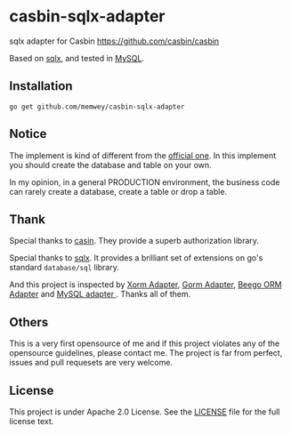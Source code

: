 # casbin-sqlx-adapter
sqlx adapter for Casbin https://github.com/casbin/casbin

Based on [sqlx](https://github.com/jmoiron/sqlx), and tested in [MySQL](https://github.com/go-sql-driver/mysql).

## Installation

    go get github.com/memwey/casbin-sqlx-adapter

## Notice

The implement is kind of different from the [official one](https://casbin.org/docs/en/adapters). In this implement you should create the database and table on your own.

In my opinion, in a general PRODUCTION environment, the business code can rarely create a database, create a table or drop a table.

## Thank

Special thanks to [casin](https://github.com/casbin). They provide a superb authorization library.

Special thanks to [sqlx](https://github.com/jmoiron/sqlx). It provides a brilliant set of extensions on go's standard `database/sql` library.

And this project is inspected by [Xorm Adapter](https://github.com/casbin/xorm-adapter), [Gorm Adapter](https://github.com/casbin/gorm-adapter), [Beego ORM Adapter](https://github.com/casbin/beego-orm-adapter) and [MySQL adapter
](https://github.com/casbin/mysql-adapter). Thanks all of them.

## Others

This is a very first opensource of me and if this project violates any of the opensource guidelines, please contact me. The project is far from perfect, issues and pull requesets are very welcome. 

## License

This project is under Apache 2.0 License. See the [LICENSE](LICENSE) file for the full license text.